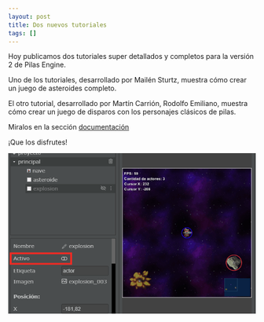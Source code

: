 ```yaml
---
layout: post
title: Dos nuevos tutoriales
tags: []
---
```



Hoy publicamos dos tutoriales super detallados y completos
para la versión 2 de Pilas Engine.

Uno de los tutoriales, desarrollado por Mailén Sturtz, muestra
cómo crear un juego de asteroides completo.

El otro tutorial, desarrollado por Martín Carrión, Rodolfo Emiliano,
muestra cómo crear un juego de disparos con los personajes clásicos
de pilas.

Miralos en la sección [documentación](/documentacion/)

¡Que los disfrutes!

![](/assets/noticias/nuevos-tutoriales.png)
